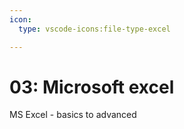 ```yaml
---
icon:
  type: vscode-icons:file-type-excel

---
```

# 03: Microsoft excel

MS Excel - basics to advanced



